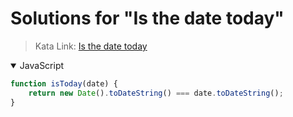# Solutions for "Is the date today"

> Kata Link: [Is the date today](https://www.codewars.com/kata/563c13853b07a8f17c000022)

<details open>
<summary>JavaScript</summary>
<p>

```js
function isToday(date) {
    return new Date().toDateString() === date.toDateString();
}
```

</p>
</details>
